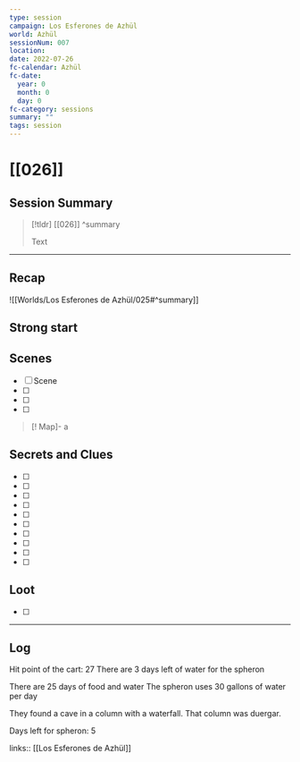 ```yaml
---
type: session
campaign: Los Esferones de Azhül
world: Azhül
sessionNum: 007
location: 
date: 2022-07-26
fc-calendar: Azhül
fc-date:
  year: 0
  month: 0
  day: 0
fc-category: sessions
summary: ""
tags: session
---
```


# [[026]]
## Session Summary

> [!tldr] [[026]]
>  ^summary
> 
>  Text

---


## Recap

![[Worlds/Los Esferones de Azhül/025#^summary]]

## Strong start

> 

## Scenes

- [ ] Scene
- [ ] 
- [ ] 
- [ ] 

>[! Map]-
>a 


## Secrets and Clues

- [ ] 
- [ ] 
- [ ] 
- [ ] 
- [ ] 
- [ ] 
- [ ] 
- [ ] 
- [ ] 
- [ ] 

## Loot

- [ ] 

---

## Log


Hit point of the cart: 27
There are 3 days left of water for the spheron

There are 25 days of food and water
The spheron uses 30 gallons of water per day

They found a cave in a column with a waterfall.
That column was duergar. 

Days left for spheron: 5



links:: [[Los Esferones de Azhül]]
